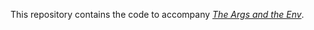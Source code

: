 This repository contains the code to accompany
[*The Args and the Env*](https://typeclasses.substack.com/p/the-args-and-the-env).
